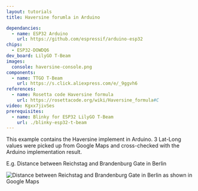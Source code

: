 ```yaml
---
layout: tutorials
title: Haversine forumla in Arduino

dependancies:
  - name: ESP32 Arduino
    url: https://github.com/espressif/arduino-esp32
chips:
  - ESP32-DOWDQ6
dev_board: LilyGO T-Beam
images:
  console: haversine-console.png
components:
  - name: TTGO T-Beam
    url: https://s.click.aliexpress.com/e/_9ggvh6
references:
  - name: Rosetta code Haversine formula
    url: https://rosettacode.org/wiki/Haversine_formula#C
video: Kgxx7jivSes
prerequisites:
  - name: Blinky for ESP32 LilyGO T-Beam
    url: ./blinky-esp32-t-beam
---
```


This example contains the Haversine implement in Arduino. 3 Lat-Long values were picked up from Google Maps and cross-checked with the Arduino implementation result.

E.g. Distance between Reichstag and Brandenburg Gate in Berlin

<img src="{{ site.url }}/assets/images/tutorials/haversine-google-maps.png" alt="Distance between Reichstag and Brandenburg Gate in Berlin as shown in Google Maps">
